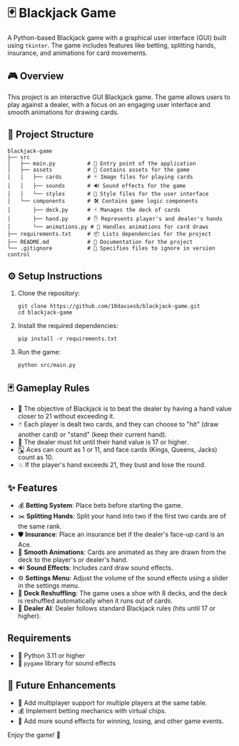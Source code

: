 # 🃏 Blackjack Game

A Python-based Blackjack game with a graphical user interface (GUI) built using `tkinter`. The game includes features like betting, splitting hands, insurance, and animations for card movements.

## 🎮 Overview
This project is an interactive GUI Blackjack game. The game allows users to play against a dealer, with a focus on an engaging user interface and smooth animations for drawing cards.

## 📂 Project Structure
```
blackjack-game
├── src
│   ├── main.py          # 🎯 Entry point of the application
│   ├── assets           # 🎨 Contains assets for the game
│   │   ├── cards        # 🃏 Image files for playing cards
│   │   ├── sounds       # 🔊 Sound effects for the game
│   │   └── styles       # 🎨 Style files for the user interface
│   └── components       # 🛠️ Contains game logic components
│       ├── deck.py      # 🃏 Manages the deck of cards
│       ├── hand.py      # ✋ Represents player's and dealer's hands
│       └── animations.py # 🎥 Handles animations for card draws
├── requirements.txt     # 📦 Lists dependencies for the project
├── README.md            # 📖 Documentation for the project
└── .gitignore           # 🚫 Specifies files to ignore in version control
```

## ⚙️ Setup Instructions
1. Clone the repository:
   ```
   git clone https://github.com/10daviesb/blackjack-game.git
   cd blackjack-game
   ```

2. Install the required dependencies:
   ```
   pip install -r requirements.txt
   ```

3. Run the game:
   ```
   python src/main.py
   ```

## 🃏 Gameplay Rules
- 🎯 The objective of Blackjack is to beat the dealer by having a hand value closer to 21 without exceeding it.
- 🃏 Each player is dealt two cards, and they can choose to "hit" (draw another card) or "stand" (keep their current hand).
- 🤖 The dealer must hit until their hand value is 17 or higher.
- 🂡 Aces can count as 1 or 11, and face cards (Kings, Queens, Jacks) count as 10.
- 💥 If the player's hand exceeds 21, they bust and lose the round.

## ✨ Features
- 💰 **Betting System**: Place bets before starting the game.
- ✂️ **Splitting Hands**: Split your hand into two if the first two cards are of the same rank.
- 🛡️ **Insurance**: Place an insurance bet if the dealer's face-up card is an Ace.
- 🎥 **Smooth Animations**: Cards are animated as they are drawn from the deck to the player's or dealer's hand.
- 🔊 **Sound Effects**: Includes card draw sound effects.
- ⚙️ **Settings Menu**: Adjust the volume of the sound effects using a slider in the settings menu.
- 🔄 **Deck Reshuffling**: The game uses a shoe with 8 decks, and the deck is reshuffled automatically when it runs out of cards.
- 🤖 **Dealer AI**: Dealer follows standard Blackjack rules (hits until 17 or higher).

## Requirements

- 🐍 Python 3.11 or higher
- 🎵 `pygame` library for sound effects

## 🚀 Future Enhancements
- 👥 Add multiplayer support for multiple players at the same table.
- 💰 Implement betting mechanics with virtual chips.
- 🎵 Add more sound effects for winning, losing, and other game events.

Enjoy the game! 🎉